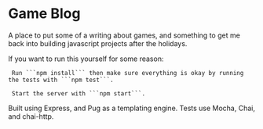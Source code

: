 # Game Blog

A place to put some of a writing about games, and something to get me back into building javascript projects after the holidays.

If you want to run this yourself for some reason:

     Run ```npm install``` then make sure everything is okay by running the tests with ```npm test```.
 
     Start the server with ```npm start```.

Built using Express, and Pug as a templating engine.
Tests use Mocha, Chai, and chai-http.
